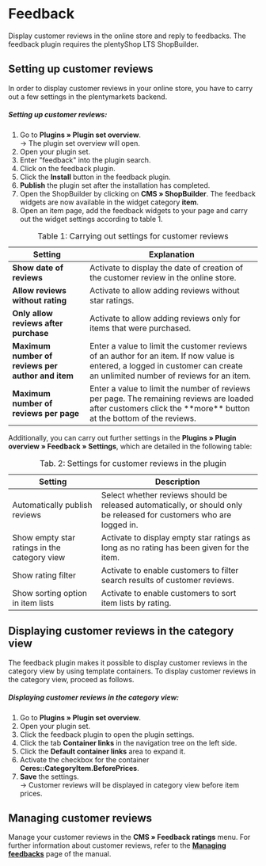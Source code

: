 ﻿# Feedback

Display customer reviews in the online store and reply to feedbacks. The feedback plugin requires the plentyShop LTS ShopBuilder.

## Setting up customer reviews

In order to display customer reviews in your online store, you have to carry out a few settings in the plentymarkets backend.

##### Setting up customer reviews:

1. Go to **Plugins » Plugin set overview**.<br /> → The plugin set overview will open.
2. Open your plugin set.
3. Enter "feedback" into the plugin search.
4. Click on the feedback plugin.
5. Click the **Install** button in the feedback plugin.
6. **Publish** the plugin set after the installation has completed.
7. Open the ShopBuilder by clicking on **CMS » ShopBuilder**. The feedback widgets are now available in the widget category **item**.
8. Open an item page, add the feedback widgets to your page and carry out the widget settings according to table 1.

<table>
<caption>Table 1: Carrying out settings for customer reviews</caption>
	<thead>
		<th>
			Setting
		</th>
		<th>
			Explanation
		</th>
	</thead>
	<tbody>
        <tr>
			<td>
				<b>Show date of reviews</b>
			</td>
			<td>
				Activate to display the date of creation of the customer review in the online store.
			</td>
		</tr>
		<tr>
			<td>
				<b>Allow reviews without rating</b>
			</td>
			<td>
				Activate to allow adding reviews without star ratings.
			</td>
		</tr>
		<tr>
			<td>
				<b>Only allow reviews after purchase</b>
			</td>
			<td>
				Activate to allow adding reviews only for items that were purchased.
			</td>
		</tr>
		<tr>
			<td>
				<b>Maximum number of reviews per author and item</b>
			</td>
			<td>Enter a value to limit the customer reviews of an author for an item. If now value is entered, a logged in customer can create an unlimited number of reviews for an item.
			</td>
		</tr>
    <tr>
			<td>
				<b>Maximum number of reviews per page</b>
			</td>
			<td>Enter a value to limit the number of reviews per page. The remaining reviews are loaded after customers click the **more** button at the bottom of the reviews.
			</td>
		</tr>
	</tbody>
</table>

Additionally, you can carry out further settings in the **Plugins » Plugin overview » Feedback » Settings**, which are detailed in the following table:

<table>
<caption>Tab. 2: Settings for customer reviews in the plugin</caption>
	<thead>
		<th>
			Setting
		</th>
		<th>
			Description
		</th>
	</thead>
	<tbody>
        <tr>
			<td>
				Automatically publish reviews
			</td>
			<td>
				Select whether reviews should be released automatically, or should only be released for customers who are logged in.
			</td>
		</tr>
		<tr>
	<td>
		Show empty star ratings in the category view
	</td>
	<td>
		Activate to display empty star ratings as long as no rating has been given for the item.
	</td>
	</tr>
	<tr>
	<td>
		Show rating filter
	</td>
	<td>
		Activate to enable customers to filter search results of customer reviews.
	</td>
	</tr>
	<tr>
	<td>
		Show sorting option in item lists
	</td>
	<td>
		Activate to enable customers to sort item lists by rating.
	</td>
	</tr>
</table>

## Displaying customer reviews in the category view

The feedback plugin makes it possible to display customer reviews in the category view by using template containers. To display customer reviews in the category view, proceed as follows.

##### Displaying customer reviews in the category view:

1. Go to **Plugins » Plugin set overview**.
2. Open your plugin set.
3. Click the feedback plugin to open the plugin settings.
4. Click the tab **Container links** in the navigation tree on the left side.
5. Click the **Default container links** area to expand it.
6. Activate the checkbox for the container **Ceres::CategoryItem.BeforePrices**.
7. **Save** the settings.<br />→ Customer reviews will be displayed in category view before item prices.

## Managing customer reviews

Manage your customer reviews in the **CMS » Feedback ratings** menu. For further information about customer reviews, refer to the <a href="https://knowledge.plentymarkets.com/en/omni-channel/online-store/managing-feedbacks" target="_blank"><b>Managing feedbacks</b></a> page of the manual.
